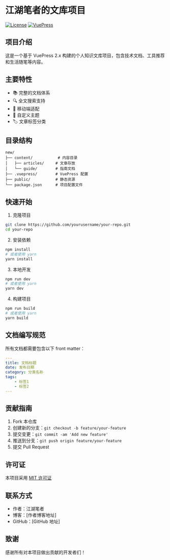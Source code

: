 # 江湖笔者的文库项目

[![License](https://img.shields.io/badge/license-MIT-blue.svg)](LICENSE)
[![VuePress](https://img.shields.io/badge/vuepress-2.x-brightgreen.svg)](https://v2.vuepress.vuejs.org/)

## 项目介绍

这是一个基于 VuePress 2.x 构建的个人知识文库项目，包含技术文档、工具推荐和生活随笔等内容。

## 主要特性

- 📚 完整的文档体系
- 🔍 全文搜索支持
- 📱 移动端适配
- 🎨 自定义主题
- 🏷️ 文章标签分类

## 目录结构

```
new/
├── content/           # 内容目录
│   ├── articles/     # 文章存放
│   └── guide/        # 指南文档
├── .vuepress/        # VuePress 配置
├── public/           # 静态资源
└── package.json      # 项目配置文件
```

## 快速开始

1. 克隆项目
```bash
git clone https://github.com/yourusername/your-repo.git
cd your-repo
```

2. 安装依赖
```bash
npm install
# 或者使用 yarn
yarn install
```

3. 本地开发
```bash
npm run dev
# 或者使用 yarn
yarn dev
```

4. 构建项目
```bash
npm run build
# 或者使用 yarn
yarn build
```

## 文档编写规范

所有文档都需要包含以下 front matter：

```yaml
---
title: 文档标题
date: 发布日期
category: 分类名称
tags:
    - 标签1
    - 标签2
---
```

## 贡献指南

1. Fork 本仓库
2. 创建新的分支：`git checkout -b feature/your-feature`
3. 提交变更：`git commit -am 'Add new feature'`
4. 推送到分支：`git push origin feature/your-feature`
5. 提交 Pull Request

## 许可证

本项目采用 [MIT 许可证](LICENSE)

## 联系方式

- 作者：江湖笔者
- 博客：[作者博客地址]
- GitHub：[GitHub 地址]

## 致谢

感谢所有对本项目做出贡献的开发者们！
